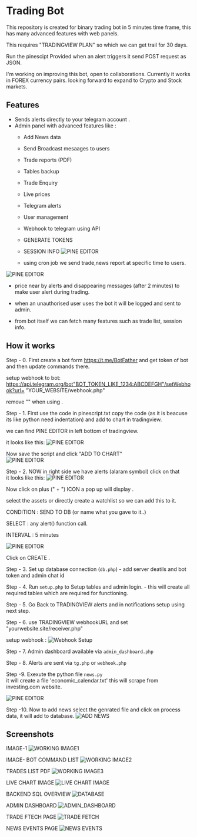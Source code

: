 # Trading Bot

This repository is created for binary trading bot in 5 minutes time frame, this has many advanced features with web panels.

This requires "TRADINGVIEW PLAN" so which we can get trail for 30 days. 

Run the pinescipt Provided when an alert triggers it send POST request as JSON.

I'm working on improving this bot, open to collaborations. 
Currently it works in FOREX currency pairs. looking forward to expand to Crypto and Stock markets.


## Features
- Sends alerts directly to your telegram account . 
- Admin panel with advanced features like :
  	- Add News data
  	- Send Broadcast mesaages to users 
	- Trade reports (PDF)
   	- Tables backup
   	- Trade Enquiry
   	- Live prices
	- Telegram alerts
	- User management
 	- Webhook to telegram using API
    - GENERATE TOKENS
    - SESSION INFO 
![PINE EDITOR](images/session_info.png)

	- using cron job we send trade,news report at specific time to users.
	
![PINE EDITOR](images/autosend.png)

- price near by alerts and disappearing messages (after 2 minutes) to make user alert during trading.

	
- when an unauthorised user uses the bot it will be logged and sent to admin.
- from bot itself we can fetch many features such as trade list, session info.

## How it works

Step - 0. First create a bot form https://t.me/BotFather and get token of bot and then update commands there. 

setup webhook to bot: 
https://api.telegram.org/bot"BOT_TOKEN_LIKE_1234:ABCDEFGH"/setWebhook?url= "YOUR_WEBSITE/webhook.php"


remove "" when using . 


Step - 1. First use the code in pinescript.txt copy the code (as it is beacuse its like python need indentation) and add to chart in tradingview.  
	
we can find PINE EDITOR in left bottom of tradingview.  

it looks like this: ![PINE EDITOR](images/pinescript.png)  


Now save the script and click "ADD TO CHART"  
![PINE EDITOR](images/pinescript_save.png)  

	
Step - 2. NOW in right side we have alerts (alaram symbol) click on that  
it looks like this: ![PINE EDITOR](images/alerts_icon.png)  

Now click on plus (" + ") ICON a pop up will display .   

select the assets or directly create a watchlist so we can add this to it.   


CONDITION : SEND TO DB (or name what you gave to it..)  

SELECT : any alert() function call.  

INTERVAL : 5 minutes   

![PINE EDITOR](images/alert_setup.png)  
 

Click on CREATE  .     


Step - 3. Set up database connection (`db.php`)
   	- add server deatils and bot token and admin chat id 


Step - 4. Run `setup.php` to Setup tables and admin login.
   	- this will create all required tables which are required for functioning.

Step - 5. Go Back to TRADINGVIEW alerts and in notifications setup using next step.

Step - 6. use TRADINGVIEW webhookURL and set "yourwebsite.site/receiver.php" 

setup webhook : ![Webhook Setup](images/webhook.png)

Step - 7. Admin dashboard available via `admin_dashboard.php`

Step - 8. Alerts are sent via `tg.php` or `webhook.php`

Step -9. Exexute the python file `news.py`  
it will create a file 'economic_calendar.txt' this will scrape from investing.com website.

![PINE EDITOR](images/news_scraping.png)   


Step -10.  Now to add news select the genrated file and click on process data, it will add to database. 
![ADD NEWS](images/add_news.png)


## Screenshots
IMAGE-1 ![WORKING IMAGE1](images/1.png)


IMAGE- BOT COMMAND LIST ![WORKING IMAGE2](images/2.png)


TRADES LIST PDF  ![WORKING IMAGE3](images/3.png)


LIVE CHART IMAGE ![LIVE CHART IMAGE ](images/LIVECHART.png)


BACKEND SQL OVERVIEW ![DATABASE](images/SQL.png)


ADMIN DASHBOARD ![ADMIN_DASHBOARD](images/ADMIN_DASHBOARD.png)


TRADE FTECH PAGE ![TRADE FETCH](images/trade_fetch.png)


NEWS EVENTS PAGE ![NEWS EVENTS](images/NEWS.png)


